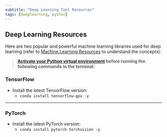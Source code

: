 ```yaml
---
subtitle: "Deep Learning Tool Resources"
tags: [deeplearning, python]
---
```


## Deep Learning Resources

Here are two popular and powerful machine learning libraries used for deep learning (refer to [Machine Learning Resources][mlresources] to understand the concepts):

> **[Activate your Python virtual environment][pythonres] before running the following commands in the terminal:**

### TensorFlow

- Install the latest TensorFlow version:
  - `conda install tensorflow-gpu -y`

---

### PyTorch

- Install the latest PyTorch version:
  - `conda install pytorch torchvision -y`

[mlresources]: /page/mlresources
[pythonres]: /page/pythonresources
